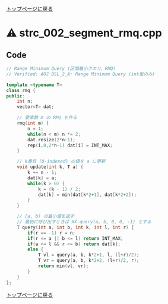 <!-- mathjax config similar to math.stackexchange -->
<script type="text/javascript"
  src="https://cdn.mathjax.org/mathjax/latest/MathJax.js?config=TeX-AMS-MML_HTMLorMML">
</script>
<script type="text/x-mathjax-config">
  MathJax.Hub.Config({
    TeX: { equationNumbers: { autoNumber: "AMS" }},
    tex2jax: {
      inlineMath: [ ['$','$'] ],
      processEscapes: true
    },
    "HTML-CSS": { matchFontHeight: false },
    displayAlign: "left",
    displayIndent: "2em"
  });
</script>

<script type="text/javascript" src="https://cdnjs.cloudflare.com/ajax/libs/jquery/3.4.1/jquery.min.js"></script>
<link rel="stylesheet" href="../css/copy-button.css" />
<script type="text/javascript" src="../js/balloons.js"></script>
<script type="text/javascript" src="../js/copy-button.js"></script>



[トップページに戻る](../index.html)

# :warning: strc\_002\_segment\_rmq.cpp

## Code

```cpp
// Range Minimum Query (区間最小クエリ、RMQ)
// Verified: AOJ DSL_2_A: Range Minimum Query (int型のみ)

template <typename T>
class rmq {
public:
    int n;
    vector<T> dat;

    // 要素数 m の RMQ を作る
    rmq(int m) {
        n = 1;
        while(n < m) n *= 2;
        dat.resize(2*n-1);
        rep(i,0,2*n-1) dat[i] = INT_MAX;
    }

    // k番目 (0-indexed) の値を a に更新
    void update(int k, T a) {
        k += n - 1;
        dat[k] = a;
        while(k > 0) {
            k = (k - 1) / 2;
            dat[k] = min(dat[k*2+1], dat[k*2+2]);
        }
    }

    // [a, b) の最小値を返す
    // 最初に呼び出すときは XX.query(a, b, 0, 0, -1) とする
    T query(int a, int b, int k, int l, int r) {
        if(r == -1) r = n;
        if(r <= a || b <= l) return INT_MAX;
        if(a <= l && r <= b) return dat[k];
        else {
            T vl = query(a, b, k*2+1, l, (l+r)/2);
            T vr = query(a, b, k*2+2, (l+r)/2, r);
            return min(vl, vr);
        }
    }
};
```

[トップページに戻る](../index.html)
